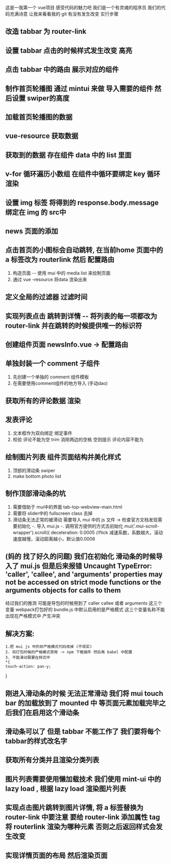这是一我第一个 vue项目 感受代码的魅力吧 我们是一个有灵魂的程序员 我们的代码充满诗意
让我来看看我的 git 有没有发生改变
实行步骤
## 改造 tabbar 为 router-link
## 设置 tabbar 点击的时候样式发生改变 高亮
## 点击 tabbar 中的路由 展示对应的组件
## 制作首页轮播图 通过 mintui 来做 导入需要的组件 然后设置 swiper的高度
<!-- 轮播图数据的获取 -->
## 加载首页轮播图的数据
## vue-resource 获取数据
## 获取到的数据 存在组件 data 中的 list 里面
## v-for 循环遍历小数组 在组件中循环要绑定 key 循环渲染
## 设置 img 标签 将得到的 response.body.message 绑定在 img 的 src中
<!-- 加上 toast 组件 提示 有没有获取数据成功 -->

## news 页面的添加
## 点击首页的小图标会自动跳转, 在当前home 页面中的 a 标签改为 routerlink 然后 配置路由
1. 构造页面   -- 使用 mui 中的 media list 来绘制页面
2. 通过 vue -resource 将data 渲染出来

## 定义全局的过滤器 过滤时间
## 实现列表点击 跳转到详情 -- 将列表的每一项都改为 router-link 并在跳转的时候提供唯一的标识符
## 创建组件页面 newsInfo.vue  -> 配置路由

## 单独封装一个 comment 子组件 
1. 先创建一个单独的 comment 组件模板
2. 在需要使用comment组件的地方导入 (手动dao)

## 获取所有的评论数据 渲染

## 发表评论
1. 文本框作为双向绑定 绑定事件
2. 校验 评论不能为空 trim 消除两边的空格 空则提示 评论内容不能为


## 绘制图片列表 组件页面结构并美化样式
1. 顶部的滑动条 swiper
2. make bottom photo list

## 制作顶部滑动条的坑
1. 需要借助于 mui中的界面 tab-top-webview-main.html
2. 需要将 slider中的 fullscreen class 去掉
3. 滑动条无法正常的被滑动 需要导入 mui 中的 js 文件 -> 检查官方文档发现需要初始化
    -. 导入 mui.js
    -. 调用官方提供的方式去初始化
    mui('.mui-scroll-wrapper').scroll({
	deceleration: 0.0005 //flick 减速系数，系数越大，滚动速度越慢，滚动距离越小，默认值0.0006

 ## (妈的 找了好久的问题) 我们在初始化 滑动条的时候导入了 mui.js 但是后来报错  Uncaught TypeError: 'caller', 'callee', and 'arguments' properties may not be accessed on strict mode functions or the arguments objects for calls to them
  经过我们的推测 可能是导包的时候用到了 caller callee 或者 arguments 这三个变量  webpack打包好的 bundle.js 中默认启用的是严格模式 这三个变量名称不能出现在严格模式中 产生冲突
 ## 解决方案:  
    1.把 mui js 中的非严格模式代码改掉 (不现实)
    2. 将打包时候的严格模式禁用 -> npm 下载插件 然后再 babel 中配置
    3. 不能滑动需要在样式中 
    *{
    touch-action: pan-y;
}
## 刚进入滑动条的时候 无法正常滑动 我们将 mui touch bar 的加载放到了 mounted 中 等页面元素加载完毕之后我们在启用这个滑动条


## 滑动条可以了 但是 tabbar 不能工作了 我们要将每个 tabbar的样式改名字


## 获取所有分类并且渲染分类列表
## 图片列表需要使用懒加载技术  我们使用 mint-ui 中的 lazy load , 根据 lazy load 渲染图片列表

## 实现点击图片跳转到图片详情, 将 a 标签替换为 router-link 中要注意 要给 router-link 添加属性 tag 将 routerlink 渲染为哪种元素 否则之后返回样式会发生改变 

## 实现详情页面的布局 然后渲染页面


